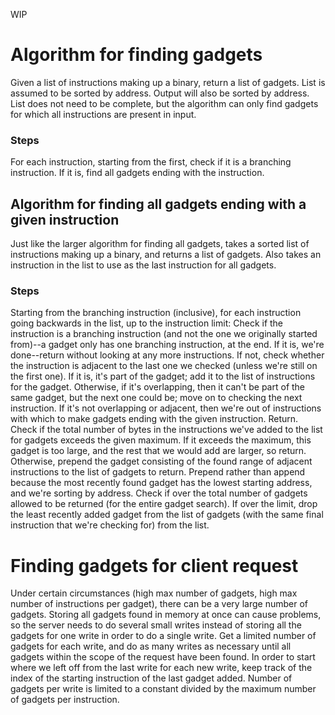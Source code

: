 WIP

# Algorithm for finding gadgets
Given a list of instructions making up a binary, return a list of gadgets.
List is assumed to be sorted by address. Output will also be sorted by address.
List does not need to be complete, but the algorithm can only find gadgets for which all instructions are present in input.

### Steps
For each instruction, starting from the first, check if it is a branching instruction.
If it is, find all gadgets ending with the instruction.

## Algorithm for finding all gadgets ending with a given instruction
Just like the larger algorithm for finding all gadgets, takes a sorted list of instructions making up a binary, and returns a list of gadgets.
Also takes an instruction in the list to use as the last instruction for all gadgets.

### Steps
Starting from the branching instruction (inclusive), for each instruction going backwards in the list, up to the instruction limit:
Check if the instruction is a branching instruction (and not the one we originally started from)--a gadget only has one branching instruction, at the end.
If it is, we're done--return without looking at any more instructions.
If not, check whether the instruction is adjacent to the last one we checked (unless we're still on the first one).
If it is, it's part of the gadget; add it to the list of instructions for the gadget.
Otherwise, if it's overlapping, then it can't be part of the same gadget, but the next one could be; move on to checking the next instruction.
If it's not overlapping or adjacent, then we're out of instructions with which to make gadgets ending with the given instruction. Return.
Check if the total number of bytes in the instructions we've added to the list for gadgets exceeds the given maximum.
If it exceeds the maximum, this gadget is too large, and the rest that we would add are larger, so return.
Otherwise, prepend the gadget consisting of the found range of adjacent instructions to the list of gadgets to return. Prepend rather than append because the most recently found gadget has the lowest starting address, and we're sorting by address.
Check if over the total number of gadgets allowed to be returned (for the entire gadget search).
If over the limit, drop the least recently added gadget from the list of gadgets (with the same final instruction that we're checking for) from the list.

# Finding gadgets for client request
Under certain circumstances (high max number of gadgets, high max number of instructions per gadget), there can be a very large number of gadgets. Storing all gadgets found in memory at once can cause problems, so the server needs to do several small writes instead of storing all the gadgets for one write in order to do a single write.
Get a limited number of gadgets for each write, and do as many writes as necessary until all gadgets within the scope of the request have been found.
In order to start where we left off from the last write for each new write, keep track of the index of the starting instruction of the last gadget added.
Number of gadgets per write is limited to a constant divided by the maximum number of gadgets per instruction.